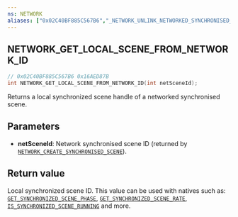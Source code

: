 ```yaml
---
ns: NETWORK
aliases: ["0x02C40BF885C567B6","_NETWORK_UNLINK_NETWORKED_SYNCHRONISED_SCENE","_NETWORK_CONVERT_SYNCHRONISED_SCENE_TO_SYNCHRONIZED_SCENE"]
---
```

## NETWORK_GET_LOCAL_SCENE_FROM_NETWORK_ID

```c
// 0x02C40BF885C567B6 0x16AED87B
int NETWORK_GET_LOCAL_SCENE_FROM_NETWORK_ID(int netSceneId);
```

Returns a local synchronized scene handle of a networked synchronised scene.

## Parameters
* **netSceneId**: Network synchronised scene ID (returned by [`NETWORK_CREATE_SYNCHRONISED_SCENE`](#_0x7CD6BC4C2BBDD526)).

## Return value
Local synchronized scene ID. This value can be used with natives such as: [`GET_SYNCHRONIZED_SCENE_PHASE`](#_0xE4A310B1D7FA73CC), [`GET_SYNCHRONIZED_SCENE_RATE`](#_0xD80932D577274D40), [`IS_SYNCHRONIZED_SCENE_RUNNING`](#_0x25D39B935A038A26) and more.
